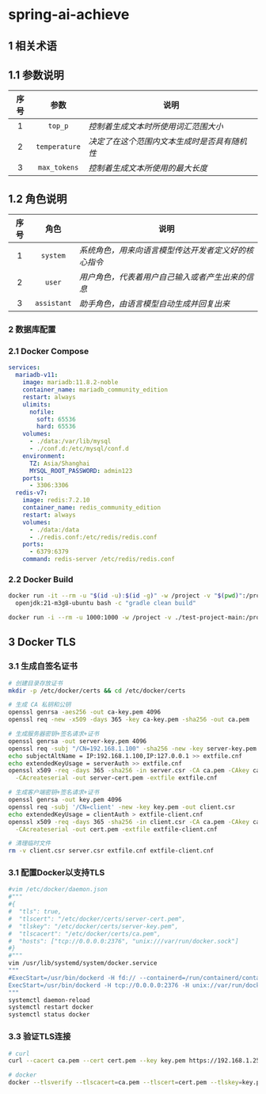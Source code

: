 # spring-ai-achieve

## 1 相关术语

## 1.1 参数说明

| 序号 |      参数       | 说明                      |
|:--:|:-------------:|-------------------------|
| 1  |    `top_p`    | *控制着生成文本时所使用词汇范围大小*     |
| 2  | `temperature` | *决定了在这个范围内文本生成时是否具有随机性* |
| 3  | `max_tokens`  | *控制着生成文本所使用的最大长度*       |

## 1.2 角色说明

| 序号 |     角色      | 说明                          |
|:--:|:-----------:|-----------------------------|
| 1  |  `system`   | *系统角色，用来向语言模型传达开发者定义好的核心指令* |
| 2  |   `user`    | *用户角色，代表着用户自己输入或者产生出来的信息*   |
| 3  | `assistant` | *助手角色，由语言模型自动生成并回复出来*       |

### 2 数据库配置

### 2.1 Docker Compose

```yaml
services:
  mariadb-v11:
    image: mariadb:11.8.2-noble
    container_name: mariadb_community_edition
    restart: always
    ulimits:
      nofile:
        soft: 65536
        hard: 65536
    volumes:
      - ./data:/var/lib/mysql
      - ./conf.d:/etc/mysql/conf.d
    environment:
      TZ: Asia/Shanghai
      MYSQL_ROOT_PASSWORD: admin123
    ports:
      - 3306:3306
  redis-v7:
    image: redis:7.2.10
    container_name: redis_community_edition
    restart: always
    volumes:
      - ./data:/data
      - ./redis.conf:/etc/redis/redis.conf
    ports:
      - 6379:6379
    command: redis-server /etc/redis/redis.conf
```
### 2.2 Docker Build

```bash
docker run -it --rm -u "$(id -u):$(id -g)" -w /project -v "$(pwd)":/project \
  openjdk:21-m3g8-ubuntu bash -c "gradle clean build"

docker run -i --rm -u 1000:1000 -w /project -v ./test-project-main:/project openjdk:21-m3g8-ubuntu gradle clean build
```

## 3 Docker TLS

### 3.1 生成自签名证书

```bash
# 创建目录存放证书
mkdir -p /etc/docker/certs && cd /etc/docker/certs

# 生成 CA 私钥和公钥
openssl genrsa -aes256 -out ca-key.pem 4096
openssl req -new -x509 -days 365 -key ca-key.pem -sha256 -out ca.pem

# 生成服务器密钥+签名请求+证书
openssl genrsa -out server-key.pem 4096
openssl req -subj "/CN=192.168.1.100" -sha256 -new -key server-key.pem -out server.csr
echo subjectAltName = IP:192.168.1.100,IP:127.0.0.1 >> extfile.cnf
echo extendedKeyUsage = serverAuth >> extfile.cnf
openssl x509 -req -days 365 -sha256 -in server.csr -CA ca.pem -CAkey ca-key.pem \
  -CAcreateserial -out server-cert.pem -extfile extfile.cnf

# 生成客户端密钥+签名请求+证书
openssl genrsa -out key.pem 4096
openssl req -subj '/CN=client' -new -key key.pem -out client.csr
echo extendedKeyUsage = clientAuth > extfile-client.cnf
openssl x509 -req -days 365 -sha256 -in client.csr -CA ca.pem -CAkey ca-key.pem \
  -CAcreateserial -out cert.pem -extfile extfile-client.cnf

# 清理临时文件
rm -v client.csr server.csr extfile.cnf extfile-client.cnf
```
### 3.1 配置Docker以支持TLS

```bash
#vim /etc/docker/daemon.json
#"""
#{
#  "tls": true,
#  "tlscert": "/etc/docker/certs/server-cert.pem",
#  "tlskey": "/etc/docker/certs/server-key.pem",
#  "tlscacert": "/etc/docker/certs/ca.pem",
#  "hosts": ["tcp://0.0.0.0:2376", "unix:///var/run/docker.sock"]
#}
#"""
vim /usr/lib/systemd/system/docker.service
"""
#ExecStart=/usr/bin/dockerd -H fd:// --containerd=/run/containerd/containerd.sock
ExecStart=/usr/bin/dockerd -H tcp://0.0.0.0:2376 -H unix://var/run/docker.sock --tlsverify --tlscacert=/etc/docker/certs/ca.pem --tlscert=/etc/docker/certs/server-cert.pem --tlskey=/etc/docker/certs/server-key.pem
"""
systemctl daemon-reload
systemctl restart docker
systemctl status docker
```
### 3.3 验证TLS连接

```bash
# curl
curl --cacert ca.pem --cert cert.pem --key key.pem https://192.168.1.250:2376/version

# docker
docker --tlsverify --tlscacert=ca.pem --tlscert=cert.pem --tlskey=key.pem -H tcp://device01:2376 version
```
